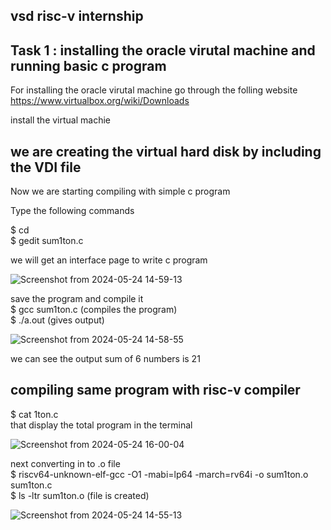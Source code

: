 vsd risc-v internship
-

Task 1 : installing the oracle virutal machine and running basic c program 
-
For installing the oracle virutal machine go through the folling website 
https://www.virtualbox.org/wiki/Downloads

install the virtual machie

 we are creating the virtual hard disk by including the VDI  file
 -
 
Now we are starting compiling with simple c program

Type the following commands

$ cd \
$ gedit sum1ton.c

we will get an interface page to write c program

![Screenshot from 2024-05-24 14-59-13](https://github.com/NavaneethKumar237/Risc-v-internship/assets/167600626/a7189e2e-6635-4e5e-8bab-f8978ce23981)

save the program and compile it \
$ gcc sum1ton.c                    (compiles the program) \
$ ./a.out                          (gives output)

![Screenshot from 2024-05-24 14-58-55](https://github.com/NavaneethKumar237/Risc-v-internship/assets/167600626/f756d24b-6a40-488d-8a84-1352dc12e98f)

we can see the output sum of 6 numbers is 21 

compiling same program with risc-v compiler
-
$ cat 1ton.c \
that display the total program in the terminal 

![Screenshot from 2024-05-24 16-00-04](https://github.com/NavaneethKumar237/Risc-v-internship/assets/167600626/e5f929ee-ba97-477f-a1a2-d1472797f3ec)


next converting in to .o file \
$ riscv64-unknown-elf-gcc -O1 -mabi=lp64 -march=rv64i -o sum1ton.o sum1ton.c \
$ ls -ltr sum1ton.o    (file is created)

![Screenshot from 2024-05-24 14-55-13](https://github.com/NavaneethKumar237/Risc-v-internship/assets/167600626/fb1494b4-57b8-4da9-89a7-3a415c79ad64)











